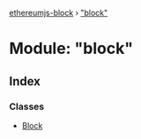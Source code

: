 [ethereumjs-block](../README.md) › ["block"](_block_.md)

# Module: "block"

## Index

### Classes

- [Block](../classes/_block_.block.md)
